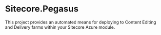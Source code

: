 # Sitecore.Pegasus

This project provides an automated means for deploying to Content Editing and Delivery farms within your Sitecore Azure module. 